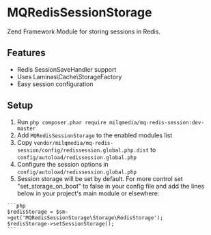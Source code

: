 MQRedisSessionStorage
================

Zend Framework Module for storing sessions in Redis.

## Features
- Redis SessionSaveHandler support
- Uses Laminas\Cache\StorageFactory
- Easy session configuration

## Setup

  1. Run `php composer.phar require milqmedia/mq-redis-session:dev-master`
  2. Add `MQRedisSessionStorage` to the enabled modules list
  3. Copy `vendor/milqmedia/mq-redis-session/config/redissession.global.php.dist` to `config/autoload/redissession.global.php` 
  4. Configure the session options in `config/autoload/redissession.global.php`
  5. Session storage will be set by default. For more control set "set_storage_on_boot" to false in your config file and add the lines below in your project's main module or elsewhere:

    ```php
    $redisStorage = $sm->get('MQRedisSessionStorage\Storage\RedisStorage');
    $redisStorage->setSessionStorage();
    ```
